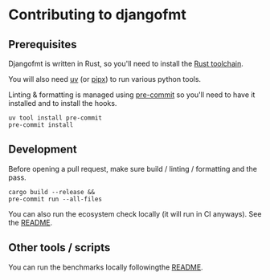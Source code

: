 # Contributing to djangofmt

## Prerequisites

Djangofmt is written in Rust, so you'll need to install the
[Rust toolchain](https://www.rust-lang.org/tools/install).

You will also need [uv](https://docs.astral.sh/uv/getting-started/installation/) (or [pipx](https://github.com/pypa/pipx))
to run various python tools.

Linting & formatting is managed using [pre-commit](https://pre-commit.com/)
so you'll need to have it installed and to install the hooks.

```shell
uv tool install pre-commit
pre-commit install
```

## Development

Before opening a pull request, make sure build / linting / formatting and the pass.

```shell
cargo build --release &&
pre-commit run --all-files
```

You can also run the ecosystem check locally (it will run in CI anyways).
See the [README](./python/ecosystem-check/README.md).

## Other tools / scripts

You can run the benchmarks locally followingthe [README](./python/benchmarks/README.md).
